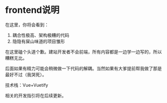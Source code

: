 # frontend说明

在这里，你将会看到：

1. 耦合性极高、架构极糟的代码
2. 隐隐有屎山味道的项目雏形

在这里磕个头道个歉。建站开发者不会前端，所有内容都是一边学一边写的，所以糟糕无比。

后面如果有精力可能会稍微做一下代码的解耦。当然如果有大爹提前帮我做了那是最好不过（我哭死）。

技术栈：Vue+Vuetify



相关的开发指引将在后续更新。